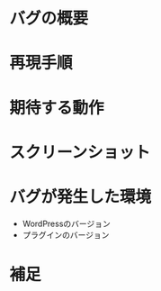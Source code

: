 # バグの概要
<!-- バグの内容を簡潔かつ明確に書いてください -->

# 再現手順
<!-- バグの再現手順を書いてください -->

# 期待する動作
<!-- あなたが期待する動きを簡潔かつ明確に書いてください -->

# スクリーンショット
<!-- バグの説明に役立つスクリーンショットを用意できる場合、ここに追加してください -->

# バグが発生した環境
 - WordPressのバージョン
 - プラグインのバージョン

# 補足
<!-- このバグに関連する情報を追加してください -->
